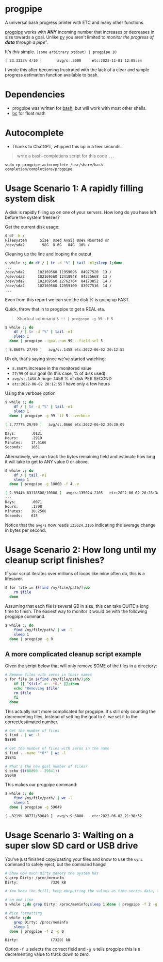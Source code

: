 # progpipe

A universal bash progress printer with ETC and many other functions. 

[progpipe](https://github.com/altometer/progpipe) works with __ANY__ incoming number that increases or decreases in size towards a goal. Unlike [pv](https://man7.org/linux/man-pages/man1/pv.1.html) you aren't limited to *monitor the progress of **data** through a pipe*". 

It's *this* simple. `(some arbitrary stdout) | progpipe 10`
```
[ 33.3333% 4/10 ]       avg/s:.2000     etc:2023-11-01 12:05:54
```

I wrote this after becoming frustrated with the lack of a clear and simple progress estimation function available to bash.

# Dependencies
- progpipe was written for [bash](https://www.gnu.org/software/bash/), but will work with most other shells.
- [bc](https://ss64.com/bash/bc.html) for float math

# Autocomplete
- Thanks to ChatGPT, whipped this up in a few seconds.
> write a bash-completions script for this code `...`

`sudo cp progpipe_autocomplete /usr/share/bash-completion/completions/progpipe`

# Usage Scenario 1: A rapidly filling system disk
A disk is rapidly filling up on one of your servers. How long do you have left before the system freezes?

Get the current disk usage:
```bash
$ df -h /
Filesystem      Size  Used Avail Use% Mounted on
/dev/sda2        98G  8.6G   84G  10% /
```

Cleaning up the line and looping the output
```bash
$ while :; do df / | tr -d "%" | tail -n1;sleep 1;done
...
/dev/sda2      102169560 11959096  84977520  13 /
/dev/sda2      102169560 12410948  84525668  13 /
/dev/sda2      102169560 12762764  84173852  14 /
/dev/sda2      102169560 12959100  83977516  14 /
...
```

Even from this report we can see the disk % is going up FAST.

Quick, throw that in to progpipe to get a REAL eta.

> Shortcut command `$ !! | progpope -g 99 -f 5`

```bash
$ while :; do 
    df / | tr -d "%" | tail -n1
    sleep 1
  done | progpipe --goal-num 99 --field-sel 5
```
```
[ 8.8607% 27/99 ]	avg/s:.1458	etc:2022-06-02 20:12:55
```
Uh oh, that's saying since we've started watching:
- `8.8607%` increase in the monitored value
- `27/99` of our goal (In this case, % of disk used)
- `avg/s:.1458` A huge .1458 % of disk PER SECOND
- `etc:2022-06-02 20:12:55` I have only a few hours

Using the verbose option
```bash
$ while :; do 
    df / | tr -d "%" | tail -n1
    sleep 1
  done | progpipe -g 99 -ff 5 --verbose
```

```bash
[ 2.7777% 29/99 ]	avg/s:.0666	etc:2022-06-02 20:30:09
---
Days:		.0121
Hours:		.2919
Minutes:	17.5166
Seconds:	1051
```

Alternatively, we can track the bytes remaining field and estimate how long it will take to get to ANY value 0 or above.

```bash
$ while :; do
    df / | tail -n1
    sleep 1
  done | progpipe -g 10000 -f 4 -v
```
```bash
[ 2.9944% 83118508/10000 ]	avg/s:135024.2105	etc:2022-06-02 20:28:34
---
Days:		.0071
Hours:		.1708
Minutes:	10.2500
Seconds:	615
```
Notice that the `avg/s` now reads `135024.2105` indicating the average change in bytes per second.

# Usage Scenario 2: How long until my cleanup script finishes?

If your script iterates over millions of loops like mine often do, this is a lifesaver.

```bash
$ for file in $(find /my/file/path/);do
    rm $file
  done
```
Assuming that each file is several GB in size, this can take QUITE a long time to finish. The easiest way to monitor it would be with the following progpipe command.
```bash
$ while :; do
    find /my/file/path/ | wc -l
    sleep 1
  done | progpipe -g 0
```

## A more complicated cleanup script example

Given the script below that will only remove SOME of the files in a directory:
```bash
# Remove files with zeros in their names
$ for file in $(find /my/file/path/);do
    if [[ "$file" =~ .*0.* ]];then
    echo "Removing $file"
    rm $file
    fi
  done
```
This actually isn't more complicated for progpipe. It's still only counting the decrementing files. Instead of setting the goal to `0`, we set it to the correct/estimated number.

```bash
# Get the number of files
$ find . | wc -l
88890

# Get the number of files with zeros in the name
$ find . -name "*0*" | wc -l
29841

# What's the new goal number of files?
$ echo $((88890 - 29841))
59049
```
This makes our progpipe command:
```bash
$ while :; do
    find /my/file/path/ | wc -l
    sleep 1
  done | progpipe -g 59049
```

```
[ .3219% 88771/59049 ]  avg/s:9.6000    etc:2022-06-02 21:38:52
```

# Usage Scenario 3: Waiting on a super slow SD card or USB drive
You've just finished copy/pasting your files and know to use the `sync` command to safely eject, but the command hangs!

```bash
# Show how much dirty memory the system has
$ grep Dirty: /proc/meminfo
Dirty:               7320 kB

# You know the drill, keep outputting the values as time-series data, then pipe it to progpipe

# on one line
$ while :;do grep Dirty: /proc/meminfo;sleep 1;done | progpipe -f 2 -g 0

# Nice formatting
$ while :;do
    grep Dirty: /proc/meminfo
    sleep 1
  done | progpipe -f 2 -g 0
```

`Dirty:               (7320) kB`

Option `-f 2` selects the correct field and `-g 0` tells progpipe this is a decrementing value to track down to zero.
